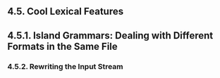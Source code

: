 ﻿## 4.5. Cool Lexical Features

## 4.5.1. Island Grammars: Dealing with Different Formats in the Same File

### 4.5.2. Rewriting the Input Stream